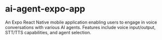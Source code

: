 # ai-agent-expo-app
An Expo React Native mobile application enabling users to engage in voice conversations with various AI agents. Features include voice input/output, STT/TTS capabilities, and agent selection.
